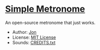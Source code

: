 # [Simple Metronome](https://simplemetronome.github.io)
An open-source metronome that just works.

- Author: [Jon](https://lasercar.github.io)
- License: [MIT License](https://github.com/simplemetronome/simplemetronome.github.io/blob/master/LICENSE.txt)
- Sounds: [CREDITS.txt](https://github.com/simplemetronome/simplemetronome.github.io/blob/master/CREDITS.md)

